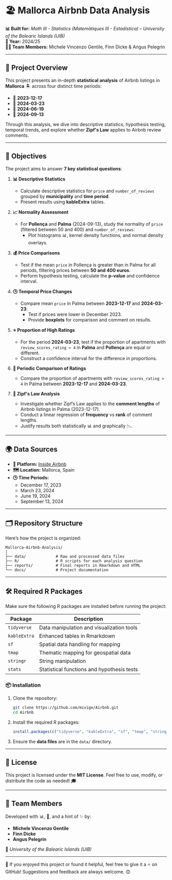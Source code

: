 # 🏖️ Mallorca Airbnb Data Analysis  

**📊 Built for:** *Math III - Statistics (Matemàtiques III - Estadística) – University of the Balearic Islands (UIB)*  
**📆 Year:** 2024/25  
**🧑‍💻 Team Members:** Michele Vincenzo Gentile, Finn Dicke & Angus Pelegrin 

---

## 📖 Project Overview  

This project presents an in-depth **statistical analysis** of Airbnb listings in **Mallorca** 🏝️ across four distinct time periods:  
- 📅 **2023-12-17**  
- 📅 **2024-03-23**  
- 📅 **2024-06-19**  
- 📅 **2024-09-13**  

Through this analysis, we dive into descriptive statistics, hypothesis testing, temporal trends, and explore whether **Zipf's Law** applies to Airbnb review comments.  

---

## 🎯 Objectives  

The project aims to answer **7 key statistical questions**:  

1. **📊 Descriptive Statistics**  
   - Calculate descriptive statistics for `price` and `number_of_reviews` grouped by **municipality** and **time period**.  
   - Present results using **kableExtra** tables.  

2. **📈 Normality Assessment**  
   - For **Pollença** and **Palma** (2024-09-13), study the normality of `price` (filtered between 50 and 400) and `number_of_reviews`:  
     - Plot histograms 📊, kernel density functions, and normal density overlays.  

3. **💰 Price Comparisons**  
   - Test if the mean `price` in Pollença is greater than in Palma for all periods, filtering prices between **50 and 400 euros**.  
   - Perform hypothesis testing, calculate the **p-value** and confidence interval.  

4. **🕒 Temporal Price Changes**  
   - Compare mean `price` in Palma between **2023-12-17** and **2024-03-23**:  
     - Test if prices were lower in December 2023.  
     - Provide **boxplots** for comparison and comment on results.  

5. **⭐ Proportion of High Ratings**  
   - For the period **2024-03-23**, test if the proportion of apartments with `review_scores_rating > 4` in **Palma** and **Pollença** are equal or different.  
   - Construct a confidence interval for the difference in proportions.  

6. **📅 Periodic Comparison of Ratings**  
   - Compare the proportion of apartments with `review_scores_rating > 4` in Palma between **2023-12-17** and **2024-03-23**.  

7. **🔢 Zipf's Law Analysis**  
   - Investigate whether Zipf’s Law applies to the **comment lengths** of Airbnb listings in Palma (2023-12-17).  
   - Conduct a linear regression of **frequency** vs **rank** of comment lengths.  
   - Justify results both statistically 📊 and graphically 📉.  

---

## 🌍 Data Sources  

- **📡 Platform:** [Inside Airbnb](http://insideairbnb.com)  
- **🗺️ Location:** Mallorca, Spain  
- **🕒 Time Periods:**  
   - December 17, 2023  
   - March 23, 2024  
   - June 19, 2024  
   - September 13, 2024  

---

## 🗂️ Repository Structure  

Here’s how the project is organized:  

```
Mallorca-Airbnb-Analysis/
│
├── data/             # Raw and processed data files
├── R/                # R scripts for each analysis question
├── reports/          # Final reports in Rmarkdown and HTML
└── docs/             # Project documentation
```

---

## 🛠️ Required R Packages  

Make sure the following R packages are installed before running the project:  

| **Package**    | **Description**                             |  
|-----------------|--------------------------------------------|  
| `tidyverse`    | Data manipulation and visualization tools   |  
| `kableExtra`   | Enhanced tables in Rmarkdown                |  
| `sf`           | Spatial data handling for mapping           |  
| `tmap`         | Thematic mapping for geospatial data        |  
| `stringr`      | String manipulation                         |  
| `stats`        | Statistical functions and hypothesis tests  |  

### 📦 Installation  

1. Clone the repository:  
   ```bash
   git clone https://github.com/mivige/Airbnb.git
   cd Airbnb
   ```  
2. Install the required R packages:  
   ```R
   install.packages(c("tidyverse", "kableExtra", "sf", "tmap", "stringr", "stats"))
   ```  
3. Ensure the **data files** are in the `data/` directory.  

---

## 📝 License  

This project is licensed under the **MIT License**. Feel free to use, modify, or distribute the code as needed! 🎓  

---

## 👥 Team Members  

Developed with 📊, 🧠, and a hint of ✨ by:  

- **Michele Vincenzo Gentile**  
- **Finn Dicke**  
- **Angus Pelegrin**  

🏫 *University of the Balearic Islands (UIB)*  

---

🎉 If you enjoyed this project or found it helpful, feel free to give it a ⭐ on GitHub! Suggestions and feedback are always welcome. 😊  